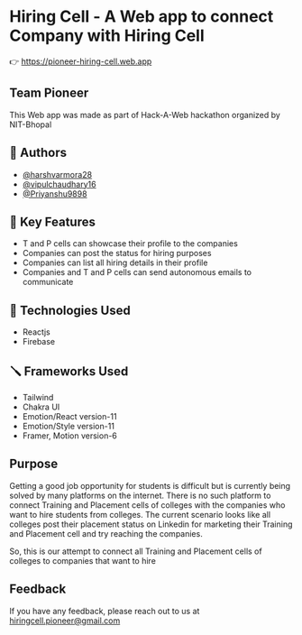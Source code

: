 
# Hiring Cell - A Web app to connect Company with Hiring Cell  

👉 https://pioneer-hiring-cell.web.app


## Team Pioneer

This Web app was made as part of Hack-A-Web hackathon organized by NIT-Bhopal


## 🔨 Authors

- [@harshvarmora28](https://www.github.com/harshvarmora28)
- [@vipulchaudhary16](https://github.com/vipulchaudhary16)
- [@Priyanshu9898](https://github.com/Priyanshu9898)


## 🤖 Key Features

- T and P cells can showcase their profile to the companies
- Companies can post the status for hiring purposes
- Companies can list all hiring details in their profile
- Companies and T and P cells can send autonomous emails to communicate


## 🚀 Technologies Used

- Reactjs
- Firebase

## 🪛 Frameworks Used

- Tailwind
- Chakra UI 
- Emotion/React version-11
- Emotion/Style version-11
- Framer, Motion version-6


## Purpose

Getting a good job opportunity for students is difficult but is currently being solved by many platforms on the internet. There is no such platform to connect Training and Placement cells of colleges with the companies who want to hire students from colleges. The current scenario looks like all colleges post their placement status on Linkedin for marketing their Training and Placement cell and try reaching the companies.

So, this is our attempt to connect all Training and Placement cells of colleges to companies that want to hire

  
## Feedback

If you have any feedback, please reach out to us at hiringcell.pioneer@gmail.com
